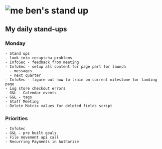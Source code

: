 # ![me](https://avatars2.githubusercontent.com/u/5232044?s=50&v=4) ben's stand up

## My daily stand-ups
     
### Monday

    - Stand ups  
    - look into recaptcha problems
    - InfoSec - feedback from meeting
    - InfoSec - setup all content for page part for launch
      - messages
      - next quarter  
    - InfoSec - figure out how to train on current milestone for landing page
    - Log store checkout errors
    - G&L - Calendar events
    - G&L - tags
    - Staff Meeting
    - Delete Matrix values for deleted fields script
    
### Priorities 
   
    - InfoSec
    - G&L - pre built goals
    - File movement api call
    - Recurring Payments in Authorize
